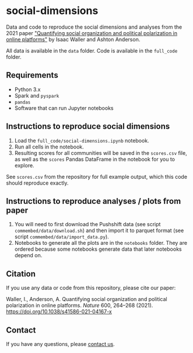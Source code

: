 # social-dimensions

Data and code to reproduce the social dimensions and analyses from the 2021 paper ["Quantifying social organization and political polarization in online platforms"](https://doi.org/10.1038/s41586-021-04167-x) by Isaac Waller and Ashton Anderson.

All data is available in the `data` folder. Code is available in the `full_code` folder.

## Requirements

* Python 3.x
* Spark and `pyspark`
* `pandas`
* Software that can run Jupyter notebooks

## Instructions to reproduce social dimensions

1. Load the `full_code/social-dimensions.ipynb` notebook.
2. Run all cells in the notebook.
3. Resulting scores for all communities will be saved in the `scores.csv` file, as well as the `scores` Pandas DataFrame in the notebook for you to explore.

See `scores.csv` from the repository for full example output, which this code should reproduce exactly.

## Instructions to reproduce analyses / plots from paper

1. You will need to first download the Pushshift data (see script `commembed/data/download.sh`) and then import it to parquet format (see script `commembed/data/import_data.py`).
2. Notebooks to generate all the plots are in the `notebooks` folder. They are ordered because some notebooks generate data that later notebooks depend on.

## Citation

If you use any data or code from this repository, please cite our paper:

Waller, I., Anderson, A. Quantifying social organization and political polarization in online platforms. *Nature* 600, 264–268 (2021). https://doi.org/10.1038/s41586-021-04167-x

## Contact

If you have any questions, please [contact us](http://csslab.cs.toronto.edu/people/).
